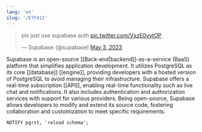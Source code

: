 ```yaml
---
lang: 'en'
slug: '/E7F411'
---
```


<blockquote class="twitter-tweet">

pls just use supabase auth <a href="https://t.co/VxzE0vvtOP">pic.twitter.com/VxzE0vvtOP</a>

&mdash; Supabase (@supabase) <a href="https://twitter.com/supabase/status/1653808436302295043?ref_src=twsrc%5Etfw">May 3, 2023</a>

</blockquote>

Supabase is an open-source [[Back-end|backend]]-as-a-service (BaaS) platform that simplifies application development. It utilizes PostgreSQL as its core [[database]] [[engine]], providing developers with a hosted version of PostgreSQL to avoid managing their infrastructure. Supabase offers a real-time subscription [[API]], enabling real-time functionality such as live chat and notifications. It also includes authentication and authorization services with support for various providers. Being open-source, Supabase allows developers to modify and extend its source code, fostering collaboration and customization to meet specific requirements.

```
NOTIFY pgrst, 'reload schema';
```

